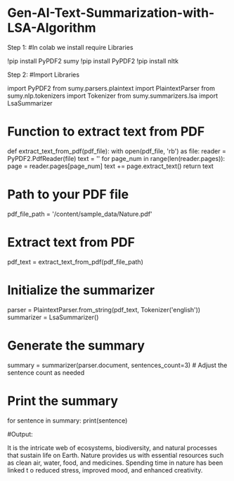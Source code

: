 # Gen-AI-Text-Summarization-with-LSA-Algorithm

Step 1:
  #In colab we install require Libraries

  !pip install PyPDF2 sumy
  !pip install PyPDF2
  !pip install nltk

Step 2:
  #Import Libraries

  import PyPDF2
  from sumy.parsers.plaintext import PlaintextParser
  from sumy.nlp.tokenizers import Tokenizer
  from sumy.summarizers.lsa import LsaSummarizer
 
  # Function to extract text from PDF
  def extract_text_from_pdf(pdf_file):
      with open(pdf_file, 'rb') as file:
          reader = PyPDF2.PdfReader(file)
          text = ''
          for page_num in range(len(reader.pages)):
              page = reader.pages[page_num]
              text += page.extract_text()
      return text

  # Path to your PDF file
  pdf_file_path = '/content/sample_data/Nature.pdf'

  # Extract text from PDF
  pdf_text = extract_text_from_pdf(pdf_file_path)

  # Initialize the summarizer
  parser = PlaintextParser.from_string(pdf_text, Tokenizer('english'))
  summarizer = LsaSummarizer()

  # Generate the summary
  summary = summarizer(parser.document, sentences_count=3)  # Adjust the sentence count as needed

  # Print the summary
  for sentence in summary:
      print(sentence)

#Output:

  It is the intricate web of ecosystems, biodiversity, and natural processes that sustain life on
  Earth.
  Nature provides us with essential resources such as clean air, water, food, and medicines.
  Spending time in nature has been linked t o reduced stress, improved mood, and enhanced creativity.
